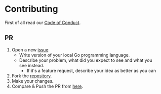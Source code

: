 # Contributing

First of all read our [Code of Conduct](https://github.com/kataras/versioning/blob/master/CODE_OF_CONDUCT.md).

## PR

1. Open a new [issue](https://github.com/kataras/versioning/issues/new)
    * Write version of your local Go programming language.
    * Describe your problem, what did you expect to see and what you see instead.
        * If it's a feature request, describe your idea as better as you can
2. Fork the [repository](https://github.com/kataras/versioning).
3. Make your changes.
4. Compare & Push the PR from [here](https://github.com/kataras/versioning/compare).
